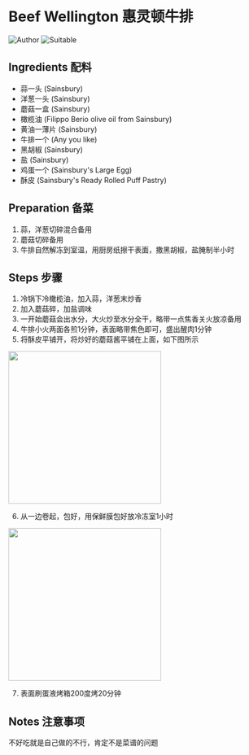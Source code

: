 # Beef Wellington 惠灵顿牛排

![Author](https://img.shields.io/badge/Author-Aiden-orange)
![Suitable](https://img.shields.io/badge/Suitable%20For-2%20People-brightgreen)

## Ingredients 配料

- 蒜一头 (Sainsbury)
- 洋葱一头 (Sainsbury)
- 蘑菇一盒 (Sainsbury)
- 橄榄油 (Filippo Berio olive oil from Sainsbury)
- 黄油一薄片 (Sainsbury)
- 牛排一个 (Any you like)
- 黑胡椒 (Sainsbury)
- 盐 (Sainsbury)
- 鸡蛋一个 (Sainsbury's Large Egg)
- 酥皮 (Sainsbury's Ready Rolled Puff Pastry)

## Preparation 备菜

1. 蒜，洋葱切碎混合备用
2. 蘑菇切碎备用
3. 牛排自然解冻到室温，用厨房纸擦干表面，撒黑胡椒，盐腌制半小时

## Steps 步骤

1. 冷锅下冷橄榄油，加入蒜，洋葱末炒香
2. 加入蘑菇碎，加盐调味
3. 一开始蘑菇会出水分，大火炒至水分全干，略带一点焦香关火放凉备用
4. 牛排小火两面各煎1分钟，表面略带焦色即可，盛出醒肉1分钟
5. 将酥皮平铺开，将炒好的蘑菇酱平铺在上面，如下图所示

<div>
    <img src="../../imgs/dishes/BeefWellington1.jpg" style="width:300px">
</div>

6. 从一边卷起，包好，用保鲜膜包好放冷冻室1小时

<div>
    <img src="../../imgs/dishes/BeefWellington2.jpg" style="width:300px">
</div>

7. 表面刷蛋液烤箱200度烤20分钟

## Notes 注意事项

不好吃就是自己做的不行，肯定不是菜谱的问题
